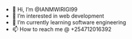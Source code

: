 - 👋 Hi, I’m @IANMWIRIGI99
- 👀 I’m interested in web development
- 🌱 I’m currently learning software engineering
- 📫 How to reach me @ +254712016392

<!---
IANMWIRIGI99/IANMWIRIGI99 is a ✨ special ✨ repository because its `README.md` (this file) appears on your GitHub profile.
You can click the Preview link to take a look at your changes.
--->
